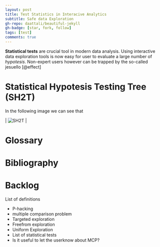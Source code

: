 ```yaml
---
layout: post
title: Test Statistics in Interacive Analytics 
subtitle: Safe data Exploration
gh-repo: daattali/beautiful-jekyll
gh-badge: [star, fork, follow]
tags: [test]
comments: true
---
```



**Statistical tests** are crucial tool in modern data analysis. Using interactive data exploration tools is now easy for user to evaluate a large number of *hypotesis*. Non-expert users however can be trapped by the so-called jesuello 
[@effect]

# Statistical Hypotesis Testing Tree (SH2T)

In the following image we can see that

| ![SH2T](/home/aalto/dev/hubner1.github.io/_posts/img_statistical_tests/sh2t.png  "Statistical Hypotesis Testing Tree") |



# Glossary

# Bibliography



# Backlog


List of definitions

* P-hacking
* multiple comparison problem
* Targeted exploration
* Freefrom exploration
* Uniform Exploration
* List of statistical tests
* Is it useful to let the userknow about MCP?


